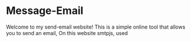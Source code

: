 # Message-Email
Welcome to my send-email website! This is a simple online tool that allows you to send an email, On this website smtpjs, used
